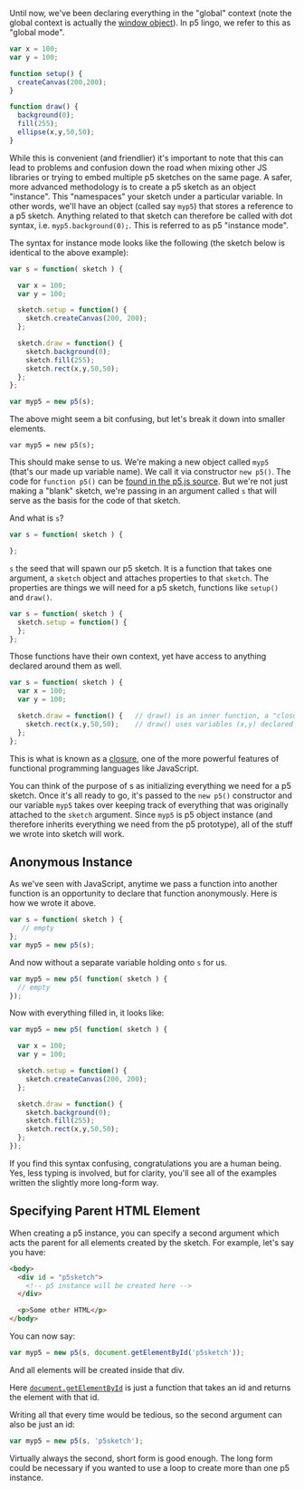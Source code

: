 Until now, we've been declaring everything in the "global" context (note the global context is actually the [window object](https://developer.mozilla.org/en-US/docs/Web/API/Window)).  In p5 lingo, we refer to this as "global mode".

```javascript
var x = 100;
var y = 100;

function setup() {
  createCanvas(200,200);
}

function draw() {
  background(0);
  fill(255);
  ellipse(x,y,50,50);
}
```

While this is convenient (and friendlier) it's important to note that this can lead to problems and confusion down the road when mixing other JS libraries or trying to embed multiple p5 sketches on the same page.  A safer, more advanced methodology is to create a p5 sketch as an object "instance".  This "namespaces" your sketch under a particular variable. In other words, we'll have an object (called say `myp5`) that stores a reference to a p5 sketch.  Anything related to that sketch can therefore be called with dot syntax, i.e. `myp5.background(0);`.   This is referred to as p5 "instance mode".

The syntax for instance mode looks like the following (the sketch below is identical to the above example):

```javascript
var s = function( sketch ) {

  var x = 100; 
  var y = 100;

  sketch.setup = function() {
    sketch.createCanvas(200, 200);
  };

  sketch.draw = function() {
    sketch.background(0);
    sketch.fill(255);
    sketch.rect(x,y,50,50);
  };
};

var myp5 = new p5(s);
```

The above might seem a bit confusing, but let's break it down into smaller elements.

```
var myp5 = new p5(s);
```

This should make sense to us.  We're making a new object called `myp5` (that's our made up variable name).  We call it via constructor `new p5()`.  The code for `function p5()` can be [found in the p5.js source](https://github.com/lmccart/p5.js/blob/master/src/core/core.js#L28).  But we're not just making a "blank" sketch, we're passing in an argument called `s` that will serve as the basis for the code of that sketch. 

And what is `s`?

```javascript
var s = function( sketch ) {

};
```

`s` the seed that will spawn our p5 sketch.  It is a function that takes one argument, a `sketch` object and attaches properties to that `sketch`.   The properties are things we will need for a p5 sketch, functions like `setup()` and `draw()`.

```javascript
var s = function( sketch ) {
  sketch.setup = function() {
  };
};
```

Those functions have their own context, yet have access to anything declared around them as well.

```javascript
var s = function( sketch ) {
  var x = 100; 
  var y = 100;

  sketch.draw = function() {   // draw() is an inner function, a "closure"
    sketch.rect(x,y,50,50);    // draw() uses variables (x,y) declared in the parent function s
  };
};
```

This is what is known as a [closure](https://developer.mozilla.org/en-US/docs/Web/JavaScript/Guide/Closures), one of the more powerful features of functional programming languages like JavaScript. 

You can think of the purpose of s as initializing everything we need for a p5 sketch. Once it's all ready to go, it's passed to the `new p5()` constructor and our variable `myp5` takes over keeping track of everything that was originally attached to the `sketch` argument.  Since `myp5` is p5 object instance (and therefore inherits everything we need from the p5 prototype), all of the stuff we wrote into sketch will work. 


## Anonymous Instance

As we've seen with JavaScript, anytime we pass a function into another function is an opportunity to declare that function anonymously.  Here is how we wrote it above.

```javascript
var s = function( sketch ) {
   // empty
};
var myp5 = new p5(s);
```

And now without a separate variable holding onto `s` for us.

```javascript
var myp5 = new p5( function( sketch ) {
  // empty
});
```

Now with everything filled in, it looks like:

```javascript
var myp5 = new p5( function( sketch ) {

  var x = 100; 
  var y = 100;

  sketch.setup = function() {
    sketch.createCanvas(200, 200);
  };

  sketch.draw = function() {
    sketch.background(0);
    sketch.fill(255);
    sketch.rect(x,y,50,50);
  };
});
```

If you find this syntax confusing, congratulations you are a human being.  Yes, less typing is involved, but for clarity, you'll see all of the examples written the slightly more long-form way.

## Specifying Parent HTML Element

When creating a p5 instance, you can specify a second argument which acts the parent for all elements created by the sketch.  For example, let's say you have:

```html
<body>
  <div id = "p5sketch">
    <!-- p5 instance will be created here -->
  </div>

  <p>Some other HTML</p>
</body>
```

You can now say:

```javascript
var myp5 = new p5(s, document.getElementById('p5sketch'));
```

And all elements will be created inside that div.

Here [`document.getElementById`](https://developer.mozilla.org/en-US/docs/Web/API/Document/getElementById) is just a function that takes an id and returns the element with that id.

Writing all that every time would be tedious, so the second argument can also be just an id:

```javascript
var myp5 = new p5(s, 'p5sketch');
```

Virtually always the second, short form is good enough. The long form could be necessary if you wanted to use a loop to create more than one p5 instance.